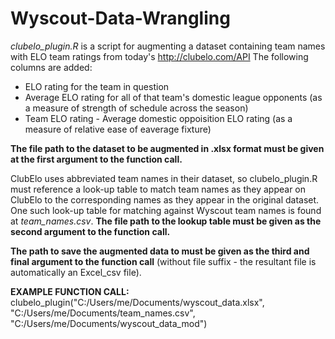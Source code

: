 # Wyscout-Data-Wrangling

*clubelo_plugin.R* is a script for augmenting a dataset containing team names with ELO team ratings from today's http://clubelo.com/API
The following columns are added:
- ELO rating for the team in question
- Average ELO rating for all of that team's domestic league opponents (as a measure of strength of schedule across the season)
- Team ELO rating - Average domestic oppoisition ELO rating (as a measure of relative ease of eaverage fixture)

**The file path to the dataset to be augmented in .xlsx format must be given at the first argument to the function call.**

ClubElo uses abbreviated team names in their dataset, so clubelo_plugin.R must reference a look-up table to match team names as they appear on ClubElo to the corresponding names as they appear in the original dataset. One such look-up table for matching against Wyscout team names is found at *team_names.csv*. **The file path to the lookup table must be given as the second argument to the function call.**

**The path to save the augmented data to must be given as the third and final argument to the function call** (without file suffix - the resultant file is automatically an Excel_csv file).

**EXAMPLE FUNCTION CALL:**
clubelo_plugin("C:/Users/me/Documents/wyscout_data.xlsx", 
"C:/Users/me/Documents/team_names.csv",
"C:/Users/me/Documents/wyscout_data_mod")
